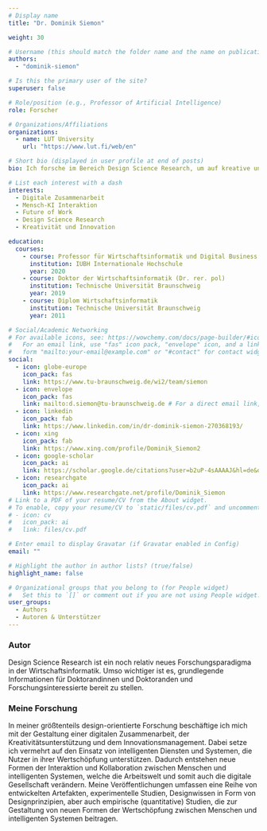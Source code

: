 ```yaml
---
# Display name
title: "Dr. Dominik Siemon"

weight: 30

# Username (this should match the folder name and the name on publications)
authors:
  - "dominik-siemon"

# Is this the primary user of the site?
superuser: false

# Role/position (e.g., Professor of Artificial Intelligence)
role: Forscher

# Organizations/Affiliations
organizations:
  - name: LUT University
    url: "https://www.lut.fi/web/en"

# Short bio (displayed in user profile at end of posts)
bio: Ich forsche im Bereich Design Science Research, um auf kreative und innovative Art und Weise neue Artefakte zu schaffen, die Herausforderungen der digitalen Gesellschaft lösen können.

# List each interest with a dash
interests:
  - Digitale Zusammenarbeit
  - Mensch-KI Interaktion
  - Future of Work
  - Design Science Research
  - Kreativität und Innovation

education:
  courses:
    - course: Professor für Wirtschaftsinformatik und Digital Business
      institution: IUBH Internationale Hochschule
      year: 2020
    - course: Doktor der Wirtschaftsinformatik (Dr. rer. pol)
      institution: Technische Universität Braunschweig
      year: 2019
    - course: Diplom Wirtschaftsinformatik
      institution: Technische Universität Braunschweig
      year: 2011

# Social/Academic Networking
# For available icons, see: https://wowchemy.com/docs/page-builder/#icons
#   For an email link, use "fas" icon pack, "envelope" icon, and a link in the
#   form "mailto:your-email@example.com" or "#contact" for contact widget.
social:
  - icon: globe-europe
    icon_pack: fas
    link: https://www.tu-braunschweig.de/wi2/team/siemon
  - icon: envelope
    icon_pack: fas
    link: mailto:d.siemon@tu-braunschweig.de # For a direct email link, use "mailto:test@example.org".
  - icon: linkedin
    icon_pack: fab
    link: https://www.linkedin.com/in/dr-dominik-siemon-270368193/
  - icon: xing
    icon_pack: fab
    link: https://www.xing.com/profile/Dominik_Siemon2
  - icon: google-scholar
    icon_pack: ai
    link: https://scholar.google.de/citations?user=b2uP-4sAAAAJ&hl=de&oi=ao
  - icon: researchgate
    icon_pack: ai
    link: https://www.researchgate.net/profile/Dominik_Siemon
# Link to a PDF of your resume/CV from the About widget.
# To enable, copy your resume/CV to `static/files/cv.pdf` and uncomment the lines below.
# - icon: cv
#   icon_pack: ai
#   link: files/cv.pdf

# Enter email to display Gravatar (if Gravatar enabled in Config)
email: ""

# Highlight the author in author lists? (true/false)
highlight_name: false

# Organizational groups that you belong to (for People widget)
#   Set this to `[]` or comment out if you are not using People widget.
user_groups:
  - Authors
  - Autoren & Unterstützer
---
```


### Autor

Design Science Research ist ein noch relativ neues Forschungsparadigma in der Wirtschaftsinformatik. Umso wichtiger ist es, grundlegende Informationen für Doktorandinnen und Doktoranden und Forschungsinteressierte bereit zu stellen.

### Meine Forschung

In meiner größtenteils design-orientierte Forschung beschäftige ich mich mit der Gestaltung einer digitalen Zusammenarbeit, der Kreativitätsunterstützung und dem Innovationsmanagement. Dabei setze ich vermehrt auf den Einsatz von intelligenten Diensten und Systemen, die Nutzer in ihrer Wertschöpfung unterstützen. Dadurch entstehen neue Formen der Interaktion und Kollaboration zwischen Menschen und intelligenten Systemen, welche die Arbeitswelt und somit auch die digitale Gesellschaft verändern. Meine Veröffentlichungen umfassen eine Reihe von entwickelten Artefakten, experimentelle Studien, Designwissen in Form von Designprinzipien, aber auch empirische (quantitative) Studien, die zur Gestaltung von neuen Formen der Wertschöpfung zwischen Menschen und intelligenten Systemen beitragen.
